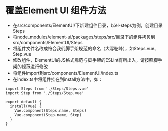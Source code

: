 # 覆盖Element UI 组件方法
- 在src/components/ElementUI/下新建组件目录，以el-steps为例，创建目录Steps
- 将node_modules/element-ui/packages/steps/src/目录下的组件拷贝到src/components/ElementUI/Steps
- 将组件文件名改成符合我们脚手架规范的命名（大写驼峰），如Steps.vue、Step.vue
- 修改组件，ElementUI的JS格式规范与脚手架的ESLint有所出入，请按照脚手架的规范进行修改
- 将组件import到src/components/ElementUI/index.ts
- 在index.ts中将组件挂在到install方法中，如：
```
import Steps from './Steps/Steps.vue'
import Step from './Steps/Step.vue'

export default {
  install(Vue) {
    Vue.component(Steps.name, Steps)
    Vue.component(Step.name, Step)
  }
}
```